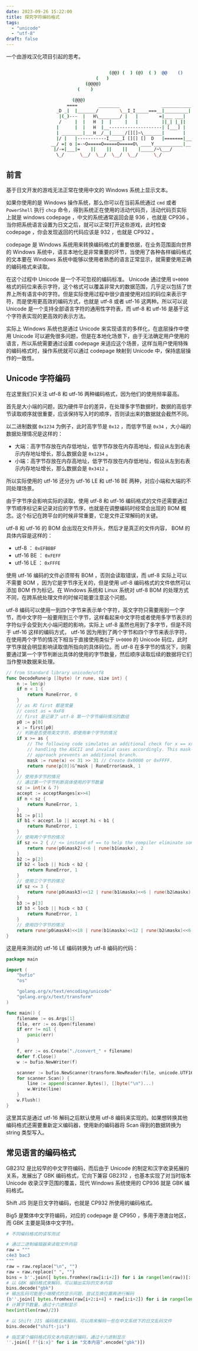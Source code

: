 ```yaml
---
date: 2023-09-26 15:22:00
title: 探究字符编码格式
tags:
  - "unicode"
  - "utf-8"
draft: false
---
```


一个由游戏汉化项目引起的思考。

<!--more-->

``` bash

                                       (@@) (  ) (@)  ( )  @@    ()    @     O     @     O      @
                                  (   )
                              (@@@@)
                           (    )

                         (@@@)
                       ====        ________                ___________
                   _D _|  |_______/        \__I_I_____===__|_________|
                    |(_)---  |   H\________/ |   |        =|___ ___|      _________________
                    /     |  |   H  |  |     |   |         ||_| |_||     _|                \_____A
                   |      |  |   H  |__--------------------| [___] |   =|                        |
                   | ________|___H__/__|_____/[][]~\_______|       |   -|                        |
                   |/ |   |-----------I_____I [][] []  D   |=======|____|________________________|_
                 __/ =| o |=-~O=====O=====O=====O\ ____Y___________|__|__________________________|_
                  |/-=|___|=    ||    ||    ||    |_____/~\___/          |_D__D__D_|  |_D__D__D_|
                   \_/      \__/  \__/  \__/  \__/      \_/               \_/   \_/    \_/   \_/

```

## 前言

基于日文开发的游戏无法正常在使用中文的 Windows 系统上显示文本。

如果你使用的是 Windows 操作系统，那么你可以在当前系统通过 `cmd` 或者 `PowerShell` 执行 `chcp` 命令，得到系统正在使用的活动代码页，活动代码页实际上就是 windows codepage ，中文的系统通常返回会是 936 ，也就是 CP936 。当你把系统语言设置为日文之后，就可以正常打开这些游戏，此时检查 codepage ，你会发现返回的代码应该是 932 ，也就是 CP932 。

codepage 是 Windows 系统用来转换编码格式的重要依据，在业务范围面向世界的 Windows 系统中，语言本地化是非常重要的环节，当使用了各种各样编码格式的文本要在 Windows 系统中能够以使用者熟悉的语言正常显示，就需要使用正确的编码格式来读取。

在这个过程中 Unicode 是一个不可忽视的编码标准。 Unicode 通过使用 `U+0000` 格式的码位来表示字符，这个格式可以覆盖非常大的数据范围，几乎足以包括了世界上所有语言中的字符。但是实际使用过程中很少直接使用对应的码位来表示字符，而是使用更高效的编码方式，也就是 utf-8 或者 utf-16 这两种。所以可以说 Unicode 是一个支持全部语言字符的通用性字符表，而 utf-8 和 utf-16 是基于这个字符表实现的更高效的表示方法。

实际上 Windows 系统也是通过 Unicode 来实现语言的多样化，在底层操作中使用 Unicode 可以避免很多问题，但是在本地化场景下，由于无法确定用户使用的语言，所以系统需要通过设置 codepage 来适应这个场景，这样当用户使用特殊的编码格式时，操作系统就可以通过 codepage 映射到 Unicode 中，保持底层操作的一致性。

## Unicode 字符编码

在这里我们只关注 utf-8 和 utf-16 两种编码格式，因为他们的使用频率最高。

首先是大小端的问题，因为硬件平台的差异，在处理多字节数据时，数据的高低字节读取顺序就很重要，应该保持写入时的顺序，否则读出来的数据就会截然不同。

以二进制数据 `0x1234` 为例子，此时高字节是 `0x12` ，而低字节是 `0x34` ，大小端的数据处理情况是这样的：

* 大端：高字节存放在内存低地址，低字节存放在内存高地址，假设从左到右表示内存地址增长，那么数据会是 `0x1234` 。
* 小端：高字节存放在内存高地址，低字节存放在内存低地址，假设从左到右表示内存地址增长，那么数据会是 `0x3412` 。

所以实际使用的 utf-16 还分为 utf-16 LE 和 utf-16 BE 两种，对应小端和大端的不同处理场景。

由于字节序会影响实际的读取，使用 utf-8 和 utf-16 编码格式的文件还需要通过字节顺序标记来记录对应的字节序，也就是在调整编码时经常会出现的 BOM 概念。这个标记在跨平台的时候非常重要，它是文件正常解码的关键。

utf-8 和 utf-16 的 BOM 会出现在文件开头，然后才是真正的文件内容， BOM 的具体内容是这样的：

* utf-8 ： `0xEFBBBF`
* utf-16 BE ： `0xFEFF`
* utf-16 LE ： `0xFFFE`

使用 utf-16 编码的文件必须带有 BOM ，否则会读取错误，而 utf-8 实际上可以不需要 BOM ，因为它是字节序无关的，但是使用 utf-8 编码格式的文件依然可以添加 BOM 作为标记。在 Windows 系统和 Linux 系统对 utf-8 BOM 的处理方式不同，在跨系统处理文件的时候可能要注意这个问题。

utf-8 编码可以使用一到四个字节来表示单个字符，英文字符只需要用到一个字节，而中文字符一般要用到三个字节，这样看起来中文字符或者使用多字节表示的字符似乎会受到大小端问题的影响，实际上 utf-8 虽然也用到了多字节，但是不同于 utf-16 这样的编码方式， utf-16 因为用到了两个字节和四个字节来表示字符，在使用两个字节的情况下相当于直接使用类似于 `U+0000` 的 Unicode 码位，此时字节序就会明显影响读取值所指向的具体码位。而 utf-8 在多字节的情况下，则需要通过第一个字节判断出具体的使用的字节数量，然后顺序读取后续的数据将它们当作整块数据来处理。

``` go
// from Standard library unicode/utf8
func DecodeRune(p []byte) (r rune, size int) {
	n := len(p)
	if n < 1 {
		return RuneError, 0
	}
	// as 和 first 都是常量
	// const as = 0xF0
	// first 是记录了 utf-8 第一个字节编码情况的数组
	p0 := p[0]
	x := first[p0]
	// 判断是否使用英文字符，即使用单个字节的情况
	if x >= as {
		// The following code simulates an additional check for x == xx and
		// handling the ASCII and invalid cases accordingly. This mask-and-or
		// approach prevents an additional branch.
		mask := rune(x) << 31 >> 31 // Create 0x0000 or 0xFFFF.
		return rune(p[0])&^mask | RuneError&mask, 1
	}
	// 使用多字节的情况
	// 通过第一个字节判断具体使用的字节数量
	sz := int(x & 7)
	accept := acceptRanges[x>>4]
	if n < sz {
		return RuneError, 1
	}
	b1 := p[1]
	if b1 < accept.lo || accept.hi < b1 {
		return RuneError, 1
	}
	// 使用两个字节的情况
	if sz <= 2 { // <= instead of == to help the compiler eliminate some bounds checks
		return rune(p0&mask2)<<6 | rune(b1&maskx), 2
	}
	b2 := p[2]
	if b2 < locb || hicb < b2 {
		return RuneError, 1
	}
	// 使用三个字节的情况
	if sz <= 3 {
		return rune(p0&mask3)<<12 | rune(b1&maskx)<<6 | rune(b2&maskx), 3
	}
	b3 := p[3]
	if b3 < locb || hicb < b3 {
		return RuneError, 1
	}
	// 使用四个字节的情况
	return rune(p0&mask4)<<18 | rune(b1&maskx)<<12 | rune(b2&maskx)<<6 | rune(b3&maskx), 4
}
```

这是用来测试的 utf-16 LE 编码转换为 utf-8 编码的代码：

``` go
package main

import (
	"bufio"
	"os"

	"golang.org/x/text/encoding/unicode"
	"golang.org/x/text/transform"
)

func main() {
	filename := os.Args[1]
	file, err := os.Open(filename)
	if err != nil {
		panic(err)
	}

	f, err := os.Create("./convert_" + filename)
	defer f.Close()
	w := bufio.NewWriter(f)

	scanner := bufio.NewScanner(transform.NewReader(file, unicode.UTF16(unicode.LittleEndian, unicode.UseBOM).NewDecoder()))
	for scanner.Scan() {
		line := append(scanner.Bytes(), []byte("\n")...)
		w.Write(line)
	}
	w.Flush()
}
```

这里其实是通过 utf-16 解码之后默认使用 utf-8 编码来实现的。如果想转换其他编码格式还需要重新定义编码器，使用新的编码器将 Scan 得到的数据转换为 string 类型写入。

## 常见语言的编码格式

GB2312 是比较早的中文字符编码，而后由于 Unicode 的制定和汉字收录拓展的关系，发展出了 GBK 编码格式，它向下兼容 GB2312 ，也基本实现了对当时版本 Unicode 收录汉字范围的覆盖，现代 Windows 系统使用的 CP936 就是 GBK 编码格式。

Shift JIS 则是日文字符编码，也就是 CP932 所使用的编码格式。

Big5 是繁体中文字符编码，对应的 codepage 是 CP950 ，多用于港澳台地区，而 GBK 主要是简体中文字符。

``` python
# 不同编码格式的读写测试

# 通过二进制编辑器来读取文件内容
raw = """
c4e3 bac3
"""
raw = raw.replace("\n", "")
raw = raw.replace(" ", "")
bins = b''.join([ bytes.fromhex(raw[i:i+2]) for i in range(len(raw))[::2] ])
# 以 GBK 编码格式来解码，可以输出实际的文本内容
bins.decode("gbk")
# 输出乱码可能是小端模式的显示问题，尝试互换位置再进行解码
(b''.join([ bytes.fromhex(raw[i+2:i+4] + raw[i:i+2]) for i in range(len(raw))[::4] ])).decode("gbk")
# 计算字节数量，通过十六进制显示
hex(int(len(raw)/2))

# 以 Shift JIS 编码格式来解码，可以用来解码一些在中文系统下的日文乱码文件
bins.decode("shift-jis")

# 指定某个编码格式将文本内容进行编码，通过十六进制显示
''.join([ f"{i:x}" for i in "文本内容".encode("gbk")])
```
